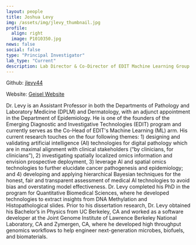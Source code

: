 ```yaml
---
layout: people
title: Joshua Levy
img: /assets/img/jlevy_thumbnail.jpg
profile:
  align: right
  image: P1010350.jpg
news: false
social: false
type: "Principal Investigator"
lab_type: "Current"
description: Lab Director & Co-Director of EDIT Machine Learning Group
---
```

Github: [jlevy44](https://github.com/jlevy44/)  

Website: [Geisel Website](https://geiselmed.dartmouth.edu/epidemiology/profile/joshua-levy-phd/)    

Dr. Levy is an Assistant Professor in both the Departments of Pathology and Laboratory Medicine (DPLM) and Dermatology, with an adjunct appointment in the Department of Epidemiology. He is one of the founders of the Emerging Diagnostic and Investigative Technologies (EDIT) program and currently serves as the Co-Head of EDIT's Machine Learning (ML) arm. His current research touches on the four following themes: 1) designing and validating artificial intelligence (AI) technologies for digital pathology which are in maximal alignment with clinical stakeholders (“by clinicians, for clinicians”), 2) investigating spatially localized omics information and envision prospective deployment, 3) leverage AI and spatial omics technologies to further elucidate cancer pathogenesis and epidemiology; and 4) developing and applying hierarchical Bayesian techniques for the honest, fair and transparent assessment of medical AI technologies to avoid bias and overstating model effectiveness. Dr. Levy completed his PhD in the program for Quantitative Biomedical Sciences, where he developed technologies to extract insights from DNA Methylation and Histopathological slides. Prior to his dissertation research, Dr. Levy obtained his Bachelor’s in Physics from UC Berkeley, CA and worked as a software developer at the Joint Genome Institute of Lawrence Berkeley National Laboratory, CA and Zymergen, CA, where he developed high throughput genomics workflows to help engineer next-generation microbes, biofuels, and biomaterials.
